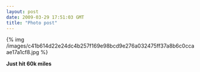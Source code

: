```yaml
---
layout: post
date: 2009-03-29 17:51:03 GMT
title: "Photo post"
---
```

{% img /images/c41b614d22e24dc4b257f169e98bcd9e276a032475ff37a8b6c0ccaae17a1cf8.jpg %}

<b>Just hit 60k miles</b>
